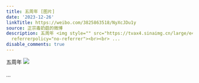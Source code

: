 ```yaml
---
title: 五周年 [图片]
date: '2023-12-26'
linkTitle: https://weibo.com/3825863518/NyXcJDu1y
source: 正宗毒奶菇的微博
description: 五周年 <img style="" src="https://tvax4.sinaimg.cn/large/e40a0b5ely1hl7i214m0fj20v91vo1ky.jpg"
  referrerpolicy="no-referrer"><br><br> ...
disable_comments: true
---
```

五周年 <img style="" src="https://tvax4.sinaimg.cn/large/e40a0b5ely1hl7i214m0fj20v91vo1ky.jpg" referrerpolicy="no-referrer"><br><br> ...